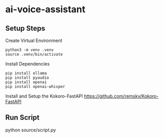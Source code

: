 # ai-voice-assistant


## Setup Steps

Create Virtual Environment
```
python3 -m venv .venv
source .venv/bin/activate 
```

Install Dependencies
```
pip install ollama 
pip install pyaudio
pip install openai
pip install openai-whisper
```

Install and Setup the Kokoro-FastAPI
https://github.com/remsky/Kokoro-FastAPI

## Run Script

python source/script.py

